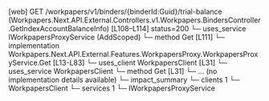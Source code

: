 [web] GET /workpapers/v1/binders/{binderId:Guid}/trial-balance  (Workpapers.Next.API.External.Controllers.v1.Workpapers.BindersController.GetIndexAccountBalanceInfo)  [L108–L114] status=200
  └─ uses_service IWorkpapersProxyService (AddScoped)
    └─ method Get [L111]
      └─ implementation Workpapers.Next.API.External.Features.WorkpapersProxy.WorkpapersProxyService.Get [L13-L83]
        └─ uses_client WorkpapersClient [L31]
        └─ uses_service WorkpapersClient
          └─ method Get [L31]
            └─ ... (no implementation details available)
  └─ impact_summary
    └─ clients 1
      └─ WorkpapersClient
    └─ services 1
      └─ IWorkpapersProxyService

